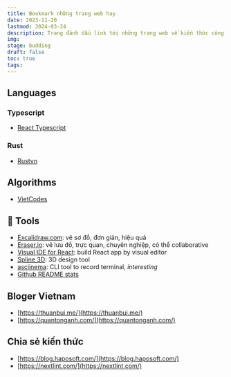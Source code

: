 ```yaml
---
title: Bookmark những trang web hay
date: 2023-11-20
lastmod: 2024-03-24
description: Trang đánh dấu link tới những trang web về kiến thức công nghệ hay trong và ngoài nước
img: 
stage: budding
draft: false
toc: true
tags:
---
```

## Languages

### Typescript
- [React Typescript](https://react-typescript-cheatsheet.netlify.app/)

### Rust
- [Rustvn](https://www.rustvn.com/)

## Algorithms
- [VietCodes](https://vietcodes.github.io/)

## 🔧 Tools
- [Excalidraw.com](https://excalidraw.com/): vẽ sơ đồ, đơn giản, hiệu quả
- [Eraser.io](https://www.eraser.io/): vẽ lưu đồ, trực quan, chuyên nghiệp, có thể collaborative
- [Visual IDE for React](https://www.codux.com/): build React app by visual editor
- [Spline 3D](https://spline.design/): 3D design tool
- [asciinema](https://asciinema.org/): CLI tool to record terminal, *interesting*  
- [Github README stats](https://github.com/anuraghazra/github-readme-stats) 

## Bloger Vietnam
- [https://thuanbui.me/](https://thuanbui.me/)
- [https://quantonganh.com/](https://quantonganh.com/)

## Chia sẻ kiến thức
- [https://blog.haposoft.com/](https://blog.haposoft.com/)
- [https://nextlint.com/](https://nextlint.com/)

